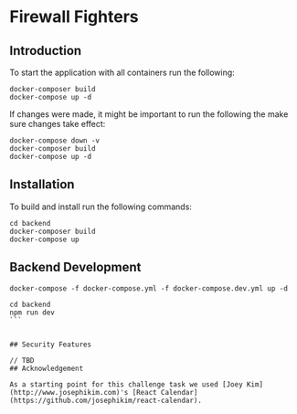 # Firewall Fighters

## Introduction

To start the application with all containers run the following:

```
docker-composer build
docker-compose up -d
```

If changes were made, it might be important to run the following the make sure changes take effect:

```
docker-compose down -v
docker-composer build
docker-compose up -d
```

## Installation

To build and install run the following commands:

```
cd backend
docker-composer build
docker-compose up
```

## Backend Development 

```
docker-compose -f docker-compose.yml -f docker-compose.dev.yml up -d
```

````
cd backend
npm run dev
```


## Security Features

// TBD
## Acknowledgement

As a starting point for this challenge task we used [Joey Kim](http://www.josephikim.com)'s [React Calendar](https://github.com/josephikim/react-calendar).

